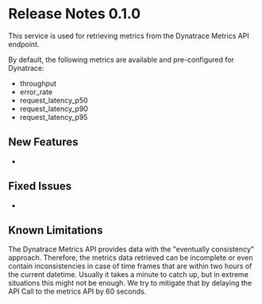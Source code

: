 # Release Notes 0.1.0

This service is used for retrieving metrics from the Dynatrace Metrics API endpoint. 

By default, the following metrics are available and pre-configured for Dynatrace:

 - throughput
 - error_rate
 - request_latency_p50
 - request_latency_p90
 - request_latency_p95

## New Features
- 

## Fixed Issues
- 

## Known Limitations

The Dynatrace Metrics API provides data with the "eventually consistency" approach. Therefore, the metrics data 
 retrieved can be incomplete or even contain inconsistencies in case of time frames that are within two hours of the
 current datetime. Usually it takes a minute to catch up, but in extreme situations this might not be enough. 
 We try to mitigate that by delaying the API Call to the metrics API by 60 seconds.